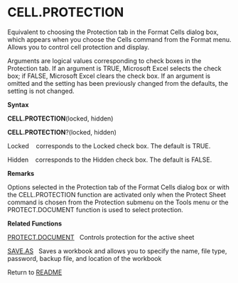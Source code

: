 # CELL.PROTECTION

Equivalent to choosing the Protection tab in the Format Cells dialog
box, which appears when you choose the Cells command from the Format
menu. Allows you to control cell protection and display.

Arguments are logical values corresponding to check boxes in the
Protection tab. If an argument is TRUE, Microsoft Excel selects the
check box; if FALSE, Microsoft Excel clears the check box. If an
argument is omitted and the setting has been previously changed from the
defaults, the setting is not changed.

**Syntax**

**CELL.PROTECTION**(locked, hidden)

**CELL.PROTECTION**?(locked, hidden)

Locked&nbsp;&nbsp;&nbsp;&nbsp;corresponds to the Locked check box. The
default is TRUE.

Hidden&nbsp;&nbsp;&nbsp;&nbsp;corresponds to the Hidden check box. The
default is FALSE.

**Remarks**

Options selected in the Protection tab of the Format Cells dialog box or
with the CELL.PROTECTION function are activated only when the Protect
Sheet command is chosen from the Protection submenu on the Tools menu or
the PROTECT.DOCUMENT function is used to select protection.

**Related Functions**

[PROTECT.DOCUMENT](PROTECT.DOCUMENT.md)&nbsp;&nbsp;&nbsp;Controls protection for the active
sheet

[SAVE.AS](SAVE.AS.md)&nbsp;&nbsp;&nbsp;Saves a workbook and allows you to specify the
name, file type, password, backup file, and location of the workbook



Return to [README](README.md#C)

